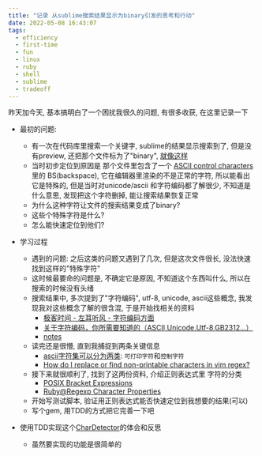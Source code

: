 ```yaml
---
title: "记录 从sublime搜索结果显示为binary引发的思考和行动"
date: 2022-05-08 16:43:07
tags:
  - efficiency
  - first-time
  - fun
  - linux
  - ruby
  - shell
  - sublime
  - tradeoff
---
```


昨天加今天, 基本搞明白了一个困扰我很久的问题, 有很多收获, 在这里记录一下

+ 最初的问题:
    + 有一次在代码库里搜索一个关键字, sublime的结果显示搜索到了, 但是没有preview, 还把那个文件标为了"binary", [就像这样](https://github.com/liijunwei/char_detector/blob/main/image/Xnip2022-05-08_13-52-58.png)
    + 当时初步定位到原因是 那个文件里包含了一个 [ASCII control characters](http://www.csc.villanova.edu/~tway/resources/ascii-table.html) 里的 BS(backspace), 它在编辑器里渲染的不是正常的字符, 所以能看出它是特殊的, 但是当时对unicode/ascii 和字符编码都了解很少, 不知道是什么意思, 发现把这个字符删掉, 能让搜索结果恢复正常
    + 为什么这种字符让文件的搜索结果变成了binary?
    + 这些个特殊字符是什么?
    + 怎么能快速定位到他们?

+ 学习过程
    + 遇到的问题: 之后这类的问题又遇到了几次, 但是这次文件很长, 没法快速找到这样的"特殊字符"
    + 这时候最要命的问题是, 不确定它是原因, 不知道这个东西叫什么, 所以在搜索的时候没有头绪
    + 搜索结果中, 多次提到了"字符编码", utf-8, unicode, ascii这些概念, 我发现我对这些概念了解的很含混, 于是开始找相关的资料
        + [极客时间 - 左耳听风 - 字符编码方面](https://time.geekbang.org/column/article/8217)
        + [关于字符编码，你所需要知道的（ASCII,Unicode,Utf-8,GB2312…）](http://www.imkevinyang.com/2010/06/%E5%85%B3%E4%BA%8E%E5%AD%97%E7%AC%A6%E7%BC%96%E7%A0%81%EF%BC%8C%E4%BD%A0%E6%89%80%E9%9C%80%E8%A6%81%E7%9F%A5%E9%81%93%E7%9A%84.html)
        + [notes](https://github.com/liijunwei/practice/tree/main/unicode)
    + 读完还是很懵, 直到我捕捉到两条关键信息
        + [ascii字符集可以分为两类](https://theasciicode.com.ar/): `可打印字符`和`控制字符`
        + [How do I replace or find non-printable characters in vim regex?](https://stackoverflow.com/questions/3844311/how-do-i-replace-or-find-non-printable-characters-in-vim-regex)
    + 接下来就很顺利了, 找到了这两份资料, 介绍正则表达式里 字符的分类
        + [POSIX Bracket Expressions](https://www.regular-expressions.info/posixbrackets.html)
        + [Ruby@Regexp Character Properties](https://ruby-doc.org/core-3.1.2/Regexp.html#class-Regexp-label-Character+Properties)
    + 开始写测试脚本, 验证用正则表达式能否快速定位到我想要的结果(可以)
    + 写个gem, 用TDD的方式把它完善一下吧

+ 使用TDD实现这个[CharDetector](https://github.com/liijunwei/char_detector)的体会和反思
    + 虽然要实现的功能是很简单的


